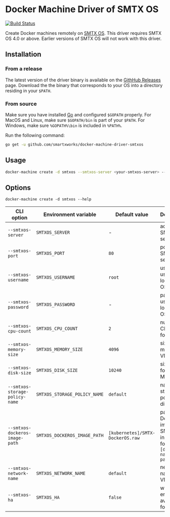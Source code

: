 # Docker Machine Driver of SMTX OS

[![Build Status](https://travis-ci.org/smartxworks/docker-machine-driver-smtxos.svg?branch=master)](https://travis-ci.org/smartxworks/docker-machine-driver-smtxos)

Create Docker machines remotely on [SMTX OS](https://www.smartx.com/smtx-os/). This driver requires SMTX OS 4.0 or above. Earlier versions of SMTX OS will not work with this driver.

## Installation

### From a release

The latest version of the driver binary is available on the [GithHub Releases](https://github.com/smartxworks/docker-machine-driver-smtxos/releases) page. Download the the binary that corresponds to your OS into a directory residing in your `$PATH`.

### From source

Make sure you have installed [Go](https://golang.org) and configured `$GOPATH` properly. For MacOS and Linux, make sure `$GOPATH/bin` is part of your `$PATH`. For Windows, make sure `%GOPATH%\bin` is included in `%PATH%`.

Run the following command:

```bash
go get -u github.com/smartxworks/docker-machine-driver-smtxos
```

## Usage

```bash
docker-machine create -d smtxos --smtxos-server <your-smtxos-server> --smtxos-password <your-smtxos-root-password> <machine-name>
```

## Options

```
docker-machine create -d smtxos --help
```

| CLI option                        | Environment variable          | Default value                     | Description |
| --------------------------------- | ----------------------------- | --------------------------------- | ----------- |
| `--smtxos-server`                 | `SMTXOS_SERVER`               | -                                 | address of SMTX OS server |
| `--smtxos-port`                   | `SMTXOS_PORT`                 | `80`                              | port of SMTX OS server |
| `--smtxos-username`               | `SMTXOS_USERNAME`             | `root`                            | username used to login SMTX OS |
| `--smtxos-password`               | `SMTXOS_PASSWORD`             | -                                 | password used to login SMTX OS |
| `--smtxos-cpu-count`              | `SMTXOS_CPU_COUNT`            | `2`                               | number of CPU cores for VM |
| `--smtxos-memory-size`            | `SMTXOS_MEMORY_SIZE`          | `4096`                            | size of memory for VM (in MB) |
| `--smtxos-disk-size`              | `SMTXOS_DISK_SIZE`            | `10240`                           | size of disk for VM (in MB) |
| `--smtxos-storage-policy-name`    | `SMTXOS_STORAGE_POLICY_NAME`  | `default`                         | name of storage policy of disk for VM |
| `--smtxos-dockeros-image-path`    | `SMTXOS_DOCKEROS_IMAGE_PATH`  | `[kubernetes]/SMTX-DockerOS.raw`  | path of DockerOS image on SMTX OS, in the format of `[datastore-name]/file-path` |
| `--smtxos-network-name`           | `SMTXOS_NETWORK_NAME`         | `default`                         | network name for VM |
| `--smtxos-ha`                     | `SMTXOS_HA`                   | `false`                           | whether to enable high availability for VM |
